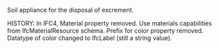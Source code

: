 Soil appliance for the disposal of excrement.

<!-- end of short definition -->
 HISTORY: In IFC4, Material property removed. Use materials capabilities from IfcMaterialResource schema. Prefix for color property removed. Datatype of color changed to IfcLabel (still a string value).
